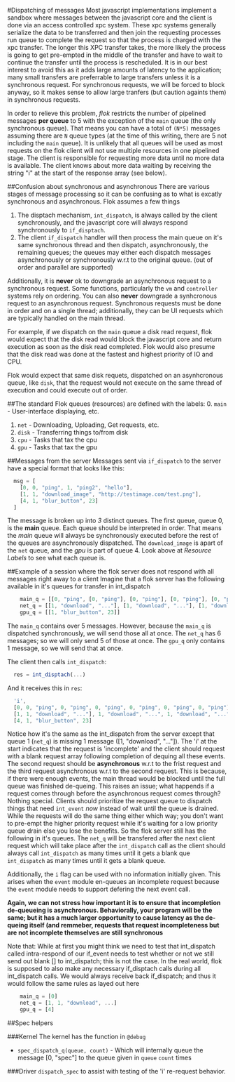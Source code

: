 #Dispatching of messages
Most javascript implementations implement a sandbox where messages between the javascript core and the client is done via an access controlled xpc system. These xpc systems generally serialize 
the data to be transferred and then join the requesting processes run queue to complete the request so that the process is charged with the xpc transfer. The longer this XPC transfer takes,
the more likely the process is going to get pre-empted in the middle of the transfer and have to wait to continue the transfer until the process is rescheduled. It is in our best interest
to avoid this as it adds large amounts of latency to the application; many small transfers are preferrable to large transfers unless it is a synchronous request.  For synchronous requests,
we will be forced to block anyway, so it makes sense to allow large tranfers (but caution againts them) in synchronous requests.

In order to relieve this problem, *flok* restricts the number of pipelined messages **per queue** to 5 with the exception of the `main` queue (the only synchronous queue). That means you
can have a total of `(N*5)` messages assuming there are `N` queue types (at the time of this writing, there are 5 not including the `main` queue). It is unlikely that all queues will be used
as most requests on the flok client will not use multiple resources in one pipelined stage. The client is responsible for requesting more data until no more data is available. The client knows about more data waiting by receiving the string "i" at the start of the response array (see below).

##Confusion about synchronous and asynchronous
There are various stages of message processing so it can be confusing as to what is excatly synchronous and asynchronous. Flok assumes a few things
  1. The disptach mechanism, `int_dispatch`, is always called by the client synchronously, and the javascript core will always respond synchronously to `if_disptach`. 
  2. The client `if_dispatch` handler will then process the main queue on it's same synchronous thread and then dispatch, asynchronously, the remaining queues; the queues may either each dispatch messages asynchronously or synchronously w.r.t to the original queue. (out of order and parallel are supported)

Additionally, it is **never** ok to downgrade an asynchronous request to a synchronous request.  Some functions, particularly the `vm` and
`controller` systems rely on ordering. You can also **never** downgrade a synhcronous request to an asynchronous request. Synchronous requests must be done in order and on a single thread; additionally, they can be UI requests which are typically handled on the main thread.

For example, if we dispatch on the `main` queue a disk read request, flok would expect that the disk read would block the javascript core and return execution as soon as the disk read completed. Flok would also presume that the disk read was done at the fastest
and highest priority of IO and CPU.

Flok would expect that same disk requets, dispatched on an asynhcronous queue, like `disk`, that the request would not execute on the same thread of execution and could execute out of order.

##The standard Flok queues (resources) are defined with the labels:
  0. `main` - User-interface displaying, etc.
  1. `net` - Downloading, Uploading, Get requests, etc.
  2. `disk` - Transferring things to/from disk
  3. `cpu` - Tasks that tax the cpu
  4. `gpu` - Tasks that tax the gpu

##Messages from the server
Messages sent via `if_dispatch` to the server have a special format that looks like this:
```javascript
  msg = [
    [0, 0, "ping", 1, "ping2", "hello"],
    [1, 1, "download_image", "http://testimage.com/test.png"],
    [4, 1, "blur_button", 23]
  ]
```

The message is broken up into *3* distinct queues.  The first queue, queue 0, is the **main** queue. Each queue should be interpreted in order. That
means the *main* queue will always be synchronously executed before the rest of the queues are asynchronously dispatched. The `download_image` is
apart of the `net` queue, and the *gpu* is part of queue 4.  Look above at *Resource Labels* to see what each queue is.

##Example of a session where the flok server does not respond with all messages right away to a client
Imagine that a flok server has the following available in it's queues for transfer in int_dispatch
```javascript
    main_q = [[0, "ping", [0, "ping"], [0, "ping"], [0, "ping"], [0, "ping"], [0, "ping"],
    net_q = [[1, "download", "..."], [1, "download", "..."], [1, "download", "..."], [1, "download", "..."], [1, "download", "..."], [1, "download", ...]  ,
    gpu_q = [[1, "blur_button", 23]]
```
The `main_q` contains over 5 messages. However, because the `main_q` is dispatched synchronously, we will send those all at once. The `net_q` has
6 messages; so we will only send 5 of those at once. The `gpu_q` only contains 1 message, so we will send that at once.

The client then calls `int_dispatch`:
```javascript
  res = int_disptach(...)
```

And it receives this in `res`:
```javascript
  'i',
  [0, 0, "ping", 0, "ping", 0, "ping", 0, "ping", 0, "ping", 0, "ping"],
  [1, 1, "download", "..."], 1, "download", "...", 1, "download", "...", 1, "download", "...", 1, "download", "..."]
  [4, 1, "blur_button", 23]
```

Notice how it's the same as the int_dispatch from the server except that queue 1 (`net_q`) is missing 1 message ([1, "download", "..."]). The 'i' at the start
indicates that the request is 'incomplete' and the client should request with a blank request array following completion of dequing all these events. The second request should be **asynchronous** w.r.t to the frist request and the third request asynchronous w.r.t to the second request. This is because, if there were enough events, the main thread would be blocked until the full queue was finished de-queing. This raises an issue; what happends if a request comes through before the asynchronous request comes through? Nothing special. Clients should prioritize the request queue to dispatch things that need `int_event` *now* instead of wait until the queue is drained. While the requests will do the same thing either which way; you don't want to pre-empt the higher priority request while it's waiting for a low priority queue drain else you lose the benefits.
So the flok server still has the following in it's queues. The `net_q` will be transfered after the next client request which will take place
after the `int_dispatch` call as the client should always call `int_dispatch` as many times until it gets a blank que `int_dispatch` as many times until it gets a blank queue.

Additionally, the `i` flag can be used with no information initially given. This arises when the `event` module en-queues an incomplete request because the `event` module needs to support defering the next event call.


**Again, we can not stress how important it is to ensure that incompletion de-queueing is asynchronous. Behaviorally, your program will be the same; but it has a much larger opportunity to cause latency as the de-queing itself (and remmeber, requests that request incompleteness but are not incomplete themselves are **still** synchronous**

Note that:
While at first you might think we need to test that int_dispatch called intra-respond of our if_event needs to test whether or not we still send
out blank [] to int_dispatch; this is not the case. In the real world, flok is supposed to also make any necessary if_disptach calls during all
int_dispatch calls. We would always receive back if_dispatch; and thus it would follow the same rules as layed out here

```javascript
    main_q = [0]
    net_q = [1, 1, "download", ...]
    gpu_q = [4]
```

##Spec helpers

###Kernel
The kernel has the function in `@debug`
  * `spec_dispatch_q(queue, count)` - Which will internally queue the message [0, "spec"] to the queue given in `queue` `count` times

###Driver 
`dispatch_spec` to assist with testing of the 'i' re-request behavior.
